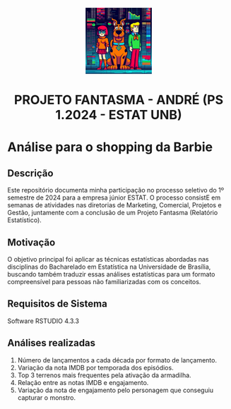 <p align="center">
  <img src="scooby_ai.jpeg" alt="GHOST PROJECT WARNER BROS" width="150">
</p>
<h1 align="center"><strong>PROJETO FANTASMA - ANDRÉ (PS 1.2024 - ESTAT UNB)</strong></h1>


# Análise para o shopping da Barbie

## Descrição

Este repositório documenta minha participação no processo seletivo do 1º semestre de 2024 para a empresa júnior ESTAT. O processo consistE em semanas de atividades nas diretorias de Marketing, Comercial, Projetos e Gestão, juntamente com a conclusão de um Projeto Fantasma (Relatório Estatístico). 

## Motivação

O objetivo principal foi aplicar as técnicas estatísticas abordadas nas disciplinas do Bacharelado em Estatística na Universidade de Brasília, buscando também traduzir essas análises estatísticas para um formato compreensível para pessoas não familiarizadas com os conceitos.

## Requisitos de Sistema

Software RSTUDIO 4.3.3

## Análises realizadas

1. Número de lançamentos a cada década por formato de lançamento.
2. Variação da nota IMDB por temporada dos episódios.
3. Top 3 terrenos mais frequentes pela ativação da armadilha.
4. Relação entre as notas IMDB e engajamento.
5. Variação da nota de engajamento pelo personagem que conseguiu capturar o monstro.
